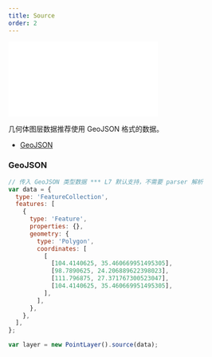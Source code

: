 ```yaml
---
title: Source
order: 2
---
```


<embed src="@/docs/common/style.md"></embed>

几何体图层数据推荐使用 GeoJSON 格式的数据。

- [GeoJSON](/api/source/geojson/#point)

### GeoJSON

```js
// 传入 GeoJSON 类型数据 *** L7 默认支持，不需要 parser 解析
var data = {
  type: 'FeatureCollection',
  features: [
    {
      type: 'Feature',
      properties: {},
      geometry: {
        type: 'Polygon',
        coordinates: [
          [
            [104.4140625, 35.460669951495305],
            [98.7890625, 24.206889622398023],
            [111.796875, 27.371767300523047],
            [104.4140625, 35.460669951495305],
          ],
        ],
      },
    },
  ],
};

var layer = new PointLayer().source(data);
```
